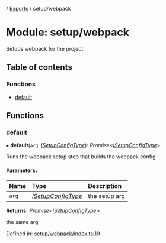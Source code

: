 [](../README.md) / [Exports](../modules.md) / setup/webpack

# Module: setup/webpack

Setups webpack for the project

## Table of contents

### Functions

- [default](setup_webpack.md#default)

## Functions

### default

▸ **default**(`arg`: [*ISetupConfigType*](../interfaces/setup.isetupconfigtype.md)): *Promise*<[*ISetupConfigType*](../interfaces/setup.isetupconfigtype.md)\>

Runs the webpack setup step that builds the webpack config

#### Parameters:

Name | Type | Description |
:------ | :------ | :------ |
`arg` | [*ISetupConfigType*](../interfaces/setup.isetupconfigtype.md) | the setup arg   |

**Returns:** *Promise*<[*ISetupConfigType*](../interfaces/setup.isetupconfigtype.md)\>

the same arg

Defined in: [setup/webpack/index.ts:19](https://github.com/onzag/itemize/blob/0569bdf2/setup/webpack/index.ts#L19)
